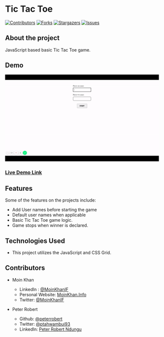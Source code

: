 # Tic Tac Toe

[![Contributors][contributors-shield]][contributors-url]
[![Forks][forks-shield]][forks-url]
[![Stargazers][stars-shield]][stars-url]
[![Issues][issues-shield]][issues-url]

## About the project

JavaScript based basic Tic Tac Toe game.

## Demo

![Demo](./demo.gif)

### [Live Demo Link](https://moinkhanif.dev/tic-tac-toe-javascript)

## Features

Some of the features on the projects include:

- Add User names before starting the game
- Default user names when applicable
- Basic Tic Tac Toe game logic.
- Game stops when winner is declared.

## Technologies Used

- This project utilizes the JavaScript and CSS Grid.

<!-- 

## Testing

## Test Output

-->

## Contributors

- Moin Khan
  - LinkedIn : [@MoinKhanIF](https://www.linkedin.com/in/moinkhanif/)
  - Personal Website: [MoinKhan.Info](https://moinkhan.info)
  - Twitter: [@MoinKhanIF](https://twitter.com/MoinKhanIF)
  
- Peter Robert
  - Github: [@peterrobert](https://github.com/peterrobert)
  - Twitter: [@ptahwambui93](https://twitter.com/Ptahwambui93)
  - LinkedIn: [Peter Robert Ndungu](https://www.linkedin.com/in/peter-rob-ndungu/)

<!-- MARKDOWN LINKS & IMAGES -->

[contributors-shield]: https://img.shields.io/github/contributors/peterrobert/tic-tac-toe-javascript.svg?style=flat-square
[contributors-url]: https://github.com/peterrobert/tic-tac-toe-javascript/graphs/contributors
[forks-shield]: https://img.shields.io/github/forks/peterrobert/tic-tac-toe-javascript.svg?style=flat-square
[forks-url]: https://github.com/peterrobert/tic-tac-toe-javascript/network/members
[stars-shield]: https://img.shields.io/github/stars/peterrobert/tic-tac-toe-javascript.svg?style=flat-square
[stars-url]: https://github.com/peterrobert/tic-tac-toe-javascript/stargazers
[issues-shield]: https://img.shields.io/github/issues/peterrobert/tic-tac-toe-javascript.svg?style=flat-square
[issues-url]: https://github.com/peterrobert/tic-tac-toe-javascript/issues
